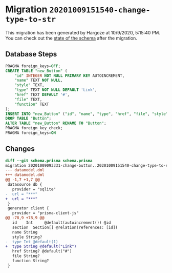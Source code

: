 # Migration `20201009151540-change-type-to-str`

This migration has been generated by Hargoze at 10/9/2020, 5:15:40 PM.
You can check out the [state of the schema](./schema.prisma) after the migration.

## Database Steps

```sql
PRAGMA foreign_keys=OFF;
CREATE TABLE "new_Button" (
    "id" INTEGER NOT NULL PRIMARY KEY AUTOINCREMENT,
    "name" TEXT NOT NULL,
    "style" TEXT,
    "type" TEXT NOT NULL DEFAULT 'Link',
    "href" TEXT DEFAULT '#',
    "file" TEXT,
    "function" TEXT
);
INSERT INTO "new_Button" ("id", "name", "type", "href", "file", "style", "function") SELECT "id", "name", "type", "href", "file", "style", "function" FROM "Button";
DROP TABLE "Button";
ALTER TABLE "new_Button" RENAME TO "Button";
PRAGMA foreign_key_check;
PRAGMA foreign_keys=ON
```

## Changes

```diff
diff --git schema.prisma schema.prisma
migration 20201009093331-change-button..20201009151540-change-type-to-str
--- datamodel.dml
+++ datamodel.dml
@@ -1,7 +1,7 @@
 datasource db {
   provider = "sqlite"
-  url = "***"
+  url = "***"
 }
 generator client {
   provider = "prisma-client-js"
@@ -78,9 +78,9 @@
   id    Int     @default(autoincrement()) @id
   section  Section[] @relation(references: [id])
   name String
   style String?
-  type Int @default(1)
+  type String @default("Link")
   href String? @default("#")
   file String?
   function String?
 }
```


